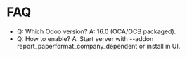 # FAQ

- Q: Which Odoo version? A: 16.0 (OCA/OCB packaged).
- Q: How to enable? A: Start server with --addon report_paperformat_company_dependent or install in UI.

